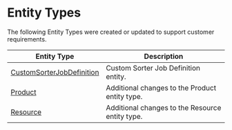 # Entity Types

The following Entity Types were created or updated to support customer requirements.

| Entity Type                     | Description       |
| ------                    | ------            |
| [CustomSorterJobDefinition](/cmf.custom.help/techspec>artifacts>entitytypes>CustomSorterJobDefinition) | Custom Sorter Job Definition entity. |
| [Product](/cmf.custom.help/techspec>artifacts>entitytypes>etProduct) | Additional changes to the Product entity type. |
| [Resource](/cmf.custom.help/techspec>artifacts>entitytypes>etResource) | Additional changes to the Resource entity type. |


